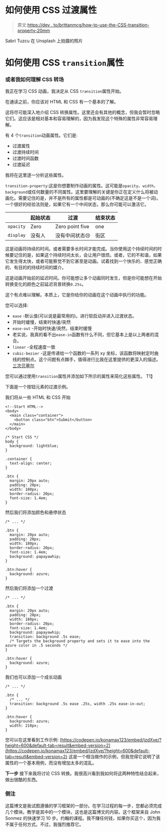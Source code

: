 # 如何使用 CSS 过渡属性

> 原文:[https://dev . to/brittanmcg/how-to-use-the-CSS-transition-property-20mm](https://dev.to/brittanmcg/how-to-use-the-css-transition-property-20mm)

Sabri Tuzcu 在 Unsplash 上拍摄的照片

# 如何使用 CSS `transition`属性

### 或者我如何理解 CSS 转场

我正在学习 CSS 动画，我决定从 CSS `transition`属性开始。

在通读之前，你应该对 HTML 和 CSS 有一个基本的了解。

这将尽可能深入地介绍 CSS 转换属性。这里还会有其他的概念，但我会暂时忽略它们。这应该是相对基本和容易理解的，因为我发现这个特殊的属性非常容易理解。

有 4 个`transition`动画属性。它们是:

*   过渡属性
*   过渡持续时间
*   过渡时间函数
*   过渡延迟

我将在这里逐一分析这些属性。

`transition-property`:这是你想要制作动画的属性。这可能是`opacity`、`width`、`background`或任何数量的不同属性。这里要理解的关键是你正在定义什么将被动画化。需要记住的是，并不是所有的属性都是可动画的(不确定这是不是一个词)。一个很好的经验法则是，如果它有一个中间状态，那么你可能可以激活它。

|  | 起始状态 | 过渡 | 结束状态 |
| --- | --- | --- | --- |
| `opacity` | Zero | Zero point five | one |
| `display` | 没有人 | 没有中间状态😢 | 街区 |

这是动画将持续的时间。或者需要多长时间才能完成。当你使用这个持续时间的时候要记住的是，如果这个持续时间太长，会让用户很烦。或者，它的不和谐，如果它发生得太快，或者可能察觉不到它甚至是动画。试着找到一个快乐的、感觉正确的、有目的的持续时间的媒介。

这是动画开始前的延迟时间。你可能想让多个动画同时发生，但是你可能想在开始转换变化的颜色之前延迟背景转换`0.25s`。

这个有点难以理解。本质上，它是你给你的动画在这个动画中执行的功能。

您可以选择:

*   `ease` -默认值(可以说是最常用的)。进行软启动并进入过渡状态。
*   开始时缓慢，结束时快速/突然
*   `ease-out` -开始时快速/突然，结束时缓慢
*   老实说，我真的看不出`ease-in`函数有什么不同，但它基本上是以上两者的混合。
*   `linear` -全程速度一致
*   `cubic-bezier` -这是传递给一个函数的一系列 xy 坐标，该函数将映射定时曲线的控制点。这个问题有点棘手，值得进行比我在这里提供的更深入的描述。[三次贝塞尔](https://callmenick.com/dev/level-up-animations-cubic-bezier/)

您可以通过使用`transition`属性并添加如下所示的属性来简化这些属性。
T1】

下面是一个按钮元素的过渡示例。

我们将从一些 HTML 和 CSS 开始

```
<!--Start HTML-->
<body>
  <main class="container">
    <button class="btn">Submit</button>
  </main>
</body> 
```

```
/* Start CSS */
body {
  background: lightblue;
}

.container {
  text-align: center;
}

.btn {
  margin: 20px auto;
  padding: 20px;
  width: 180px;
  border-radius: 20px;
  font-size: 1.4em;
} 
```

然后我们将添加颜色和悬停状态

```
/* ... */

.btn {
  margin: 20px auto;
  padding: 20px;
  width: 180px;
  border-radius: 20px;
  font-size: 1.4em;
  background: papayawhip;
}

.btn:hover {
  background: azure;
} 
```

然后我们将添加一个过渡

```
/* ... */

.btn {
  margin: 20px auto;
  padding: 20px;
  width: 180px;
  border-radius: 20px;
  font-size: 1.4em;
  background: papayawhip;
  transition: background .5s ease; 
  /* Targets the background property and sets it to ease into the azure color in .5 seconds */
}

.btn:hover {
  background: azure;
} 
```

我们也可以添加一个成长动画

```
/* ... */

.btn {
  /* ... */
  transition: background .5s ease .25s, width .25s ease-in-out;
}

.btn:hover {
  background: azure;
  width: 210px;
} 
```

您可以在这里看到工作示例:
[https://codepen.io/konamax123/embed/jzdXve/?height=600&default-tab=result&embed-version=2](https://codepen.io/konamax123/embed/jzdXve/?height=600&default-tab=result&embed-version=2)
这是一个相当做作的示例，但我觉得它说明了该属性的一个基本用例，而没有增加太多的混乱。

**下一步**
接下来我将讨论 CSS 转换。我很高兴看到我如何将这两种特性结合起来，做出很酷的东西。

### 侧注

这篇博文是我试图遵循的学习框架的一部分。在学习过程的每一步，您都必须完成几个模块。教学是其中的一个模块，这也是这篇博文的内容。这个框架来自 John Sonmez 的快速学习 10 步。约翰的课程。我不赚任何钱，如果你买这个，因为我不属于任何方式。不过，我强烈推荐它。